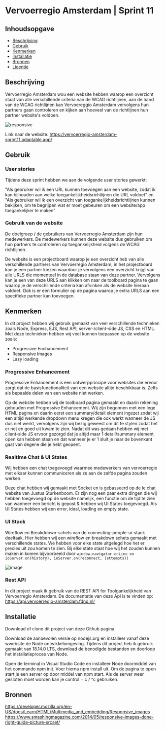 # Vervoerregio Amsterdam | Sprint 11

## Inhoudsopgave

  * [Beschrijving](#beschrijving)
  * [Gebruik](#gebruik)
  * [Kenmerken](#kenmerken)
  * [Installatie](#installatie)
  * [Bronnen](#bronnen)
  * [Licentie](#licentie)

## Beschrijving

Vervoerregio Amsterdam wou een website hebben waarop een overzicht staat van alle verschillende criteria van de WCAG richtlijnen, aan de hand van de WCAG richtlijnen kan Vervoereggio Amsterdam vervolgens hun partners gaan controleren en kijken aan hoeveel van de richtlijnen hun partner website's voldoen.

![responsive](https://github.com/WesleySchorel/performance-matters-optimized-website/assets/112856287/ef96e081-4ea4-443f-8bea-d7615e9d6872)

Link naar de website: https://vervoerregio-amsterdam-sprint11.adaptable.app/

## Gebruik

### User stories

Tijdens deze sprint hebben we aan de volgende user stories gewerkt: 

"Als gebruiker wil ik een URL kunnen toevoegen aan een website, zodat ik kan bijhouden aan welke toegankelijkheidsrichtlijnen die URL voldoet" en "Als gebruiker wil ik een overzicht van toegankelijkheidsrichtlijnen kunnen bekijken, om te begrijpen wat er moet gebeuren om een website/app toegankelijker te maken"

### Gebruik van de website

De doelgroep / de gebruikers van Vervoerregio Amsterdam zijn hun medewerkers. De medewerkers kunnen deze website dus gebruiken om hun partners te controleren op toegankelijkheid volgens de WCAG richtlijnen.

De website is een projectboard waarop je een overzicht heb van alle verschillende partners van Vervoerregio Amsterdam, in het projectboard kan je een partner kiezen waardoor je vervolgens een overzicht krijgt van alle URLS die momenteel in de database staan van deze partner. Vervolgens kan je een van deze URLS aan klikken om naar de toolboard pagina te gaan waarop je de verschillende criteria kan afvinken als de website hieraan voldoet. Ook is er een formulier op de pagina waarop je extra URLS aan een specifieke partner kan toevoegen.

## Kenmerken

In dit project hebben wij gebruik gemaakt van veel verschillende technieken zoals Node,  Express, EJS, Rest API, server-/client-side JS, CSS en HTML. Met deze technieken hebben wij veel kunnen toepassen op de website zoals:

* Progressive Enchancement
* Responsive Images
* Lazy loading

### Progressive Enhancement 

Progressive Enhancement is een ontwerpprincipe voor websites die ervoor zorgt dat de basisfunctionaliteit van een website altijd beschikbaar is. Zelfs als bepaalde delen van een website niet werken.

Op de website hebben wij de toolboard pagina gemaakt en daarin rekening gehouden met Progressive Enhancement. Wij zijn begonnen met een lege HTML pagina en daarin eerst een summary/detail element ingezet zodat wij een altijd werkende dropdown menu kregen die ook werkt wanneer de JS dus niet werkt, vervolgens zijn wij bezig geweest om dit te stylen zodat het er net en goed uit kwam te zien. Nadat dit was gedaan hebben wij met client-side JS ervoor gezorgd dat je altijd maar 1 detail/summary element open kan hebben staan en dat wanneer je er 1 sluit je naar de bovenkant gaat van degene die je hebt geopent. 

### Realtime Chat & UI States

Wij hebben een chat toegevoegd waarmee medewerkers van vervoerregio met elkaar kunnen communiceren als ze aan de zelfde pagina zouden werken. 

Deze chat hebben wij gemaakt met Socket en is gebasseerd op de le chat website van Justus Sturkenboom. Er zijn nog een paar extra dingen die wij hebben toegevoegd op de website namelijk, een functie om de tijd te zien van wanneer een bericht is gepost & hebben wij UI States toegevoegd. Als UI States hebben wij een error, ideal, loading en empty state.

### UI Stack

Wireflow en Breakddown-schets van de connecting-people-ui-stack deeltaak. Hier hebben wij een wireflow en breakdown schets gemaakt met verschillende states. We hebben voor elke state uitgelegd hoe het er precies uit zou komen te zien. Bij elke state staat hoe wij het zouden kunnen maken in komen bijvoorbeeld door ``` window.navigator.onLine en ioServer.on(history), ioServer.on(reconnect, (attempts)) ```

![image](https://github.com/RickVellingaa/connecting-people-realtime-web-app/assets/112857487/ac244447-e2d3-4c60-9217-ef3f9dded1ef)

### Rest API

In dit project maak ik gebruik van de REST API for Toolgankelijkheid van Vervoerregio Amsterdam. De documentatie van deze Api is te vinden op: https://api.vervoerregio-amsterdam.fdnd.nl/

## Installatie

Download of clone dit project van deze Github pagina.

Download de aanbevolen versie op nodejs.org en installeer vanaf deze wwebsite de Node ontwikkelomgeving. Tijdens dit project heb ik gebruik gemaakt van 18.14.0 LTS, download de benodigde bestanden en doorloop het installatieproces van Node.

Open de terminal in Visual Studio Code en installeer Node doormiddel van het commando npm init. Voer hierna npm install uit. Om de pagina te open start je een server op door middel van npm start. Als de server weer gesloten moet worden kan je control + c / ^c gebruiken.

## Bronnen
https://developer.mozilla.org/en-US/docs/Learn/HTML/Multimedia_and_embedding/Responsive_images
https://www.smashingmagazine.com/2014/05/responsive-images-done-right-guide-picture-srcset/
